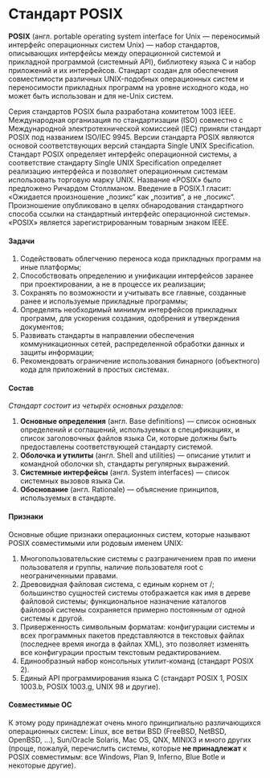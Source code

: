 # Стандарт POSIX

**POSIX** \(англ. portable operating system interface for Unix — переносимый интерфейс операционных систем Unix\) — набор стандартов, описывающих интерфейсы между операционной системой и прикладной программой (системный API), библиотеку языка C и набор приложений и их интерфейсов. Стандарт создан для обеспечения совместимости различных UNIX-подобных операционных систем и переносимости прикладных программ на уровне исходного кода, но может быть использован и для не-Unix систем.

Серия стандартов POSIX была разработана комитетом 1003 IEEE. Международная организация по стандартизации (ISO) совместно c Международной электротехнической комиссией (IEC) приняли стандарт POSIX под названием ISO/IEC 9945.
Версии стандарта POSIX являются основой соответствующих версий стандарта Single UNIX Specification. Стандарт POSIX определяет интерфейс операционной системы, а соответствие стандарту Single UNIX Specification определяет реализацию интерфейса и позволяет операционным системам использовать торговую марку UNIX. Название «POSIX» было предложено Ричардом Столлманом. Введение в POSIX.1 гласит: «Ожидается произношение „позикс“ как „позитив“, а не „посикс“. Произношение опубликовано в целях обнародования стандартного способа ссылки на стандартный интерфейс операционной системы». «POSIX» является зарегистрированным товарным знаком IEEE.

#### Задачи

1. Cодействовать облегчению переноса кода прикладных программ на иные платформы;
2. Cпособствовать определению и унификации интерфейсов заранее при проектировании, а не в процессе их реализации;
3. Cохранять по возможности и учитывать все главные, созданные ранее и используемые прикладные программы;
4. Определять необходимый минимум интерфейсов прикладных программ, для ускорения создания, одобрения и утверждения документов;
5. Развивать стандарты в направлении обеспечения коммуникационных сетей, распределенной обработки данных и защиты информации;
6. Рекомендовать ограничение использования бинарного (объектного) кода для приложений в простых системах.

#### Состав

*Стандарт состоит из четырёх основных разделов:*

1. **Основные определения** (англ. Base definitions) — список основных определений и соглашений, используемых в спецификациях, и список заголовочных файлов языка Си, которые должны быть предоставлены соответствующей стандарту системой.
2. **Оболочка и утилиты** (англ. Shell and utilities) — описание утилит и командной оболочки sh, стандарты регулярных выражений.
3. **Системные интерфейсы** (англ. System interfaces) — список системных вызовов языка Си.
4. **Обоснование** (англ. Rationale) — объяснение принципов, используемых в стандарте.

#### Признаки

Основные общие признаки операционных систем, которые называют POSIX совместимыми или родовым именем UNIX:

1. Многопользовательские системы с разграничением прав по имени пользователя и группы, наличие пользователя root с неограниченными правами.
2. Древовидная файловая система, с единым корнем от /; большинство сущностей системы отображается как имя в дереве файловой системы; функциональное назначение каталогов файловой системы сохраняется примерно постоянным от одной системы к другой.
3. Приверженность символьным форматам: конфигурации системы и всех программных пакетов представляются в текстовых файлах (последнее время иногда в файлах XML), это позволяет изменять все конфигурации простым текстовым редактированием.
4. Единообразный набор консольных утилит-команд (стандарт POSIX 2).
5. Единый API программирования языка C (стандарт POSIX 1, POSIX 1003.b, POSIX 1003.g, UNIX 98 и другие).

#### Совместимые ОС

К этому роду принадлежат очень много принципиально различающихся операционных систем: Linux, все ветви BSD (FreeBSD, NetBSD, OpenBSD, ...), Sun/Oracle Solaris, Mac OS, QNX, MINIX3 и много других (проще, пожалуй, перечислить системы, которые **не принадлежат** к POSIX совместимым: все Windows, Plan 9, Inferno, Blue Botle и некоторые другие).